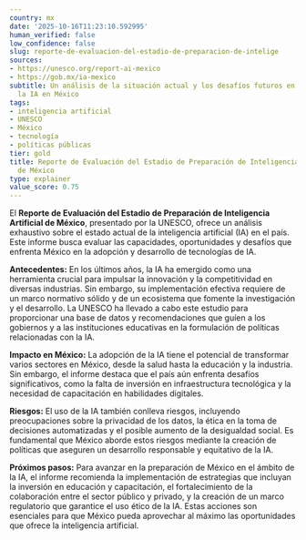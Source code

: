 ```yaml
---
country: mx
date: '2025-10-16T11:23:10.592995'
human_verified: false
low_confidence: false
slug: reporte-de-evaluacion-del-estadio-de-preparacion-de-intelige
sources:
- https://unesco.org/report-ai-mexico
- https://gob.mx/ia-mexico
subtitle: Un análisis de la situación actual y los desafíos futuros en el ámbito de
  la IA en México
tags:
- inteligencia artificial
- UNESCO
- México
- tecnología
- políticas públicas
tier: gold
title: Reporte de Evaluación del Estadio de Preparación de Inteligencia Artificial
  de México
type: explainer
value_score: 0.75
---
```


<p>El <strong>Reporte de Evaluación del Estadio de Preparación de Inteligencia Artificial de México</strong>, presentado por la UNESCO, ofrece un análisis exhaustivo sobre el estado actual de la inteligencia artificial (IA) en el país. Este informe busca evaluar las capacidades, oportunidades y desafíos que enfrenta México en la adopción y desarrollo de tecnologías de IA.</p><p><strong>Antecedentes:</strong> En los últimos años, la IA ha emergido como una herramienta crucial para impulsar la innovación y la competitividad en diversas industrias. Sin embargo, su implementación efectiva requiere de un marco normativo sólido y de un ecosistema que fomente la investigación y el desarrollo. La UNESCO ha llevado a cabo este estudio para proporcionar una base de datos y recomendaciones que guíen a los gobiernos y a las instituciones educativas en la formulación de políticas relacionadas con la IA.</p><p><strong>Impacto en México:</strong> La adopción de la IA tiene el potencial de transformar varios sectores en México, desde la salud hasta la educación y la industria. Sin embargo, el informe destaca que el país aún enfrenta desafíos significativos, como la falta de inversión en infraestructura tecnológica y la necesidad de capacitación en habilidades digitales.</p><p><strong>Riesgos:</strong> El uso de la IA también conlleva riesgos, incluyendo preocupaciones sobre la privacidad de los datos, la ética en la toma de decisiones automatizadas y el posible aumento de la desigualdad social. Es fundamental que México aborde estos riesgos mediante la creación de políticas que aseguren un desarrollo responsable y equitativo de la IA.</p><p><strong>Próximos pasos:</strong> Para avanzar en la preparación de México en el ámbito de la IA, el informe recomienda la implementación de estrategias que incluyan la inversión en educación y capacitación, el fortalecimiento de la colaboración entre el sector público y privado, y la creación de un marco regulatorio que garantice el uso ético de la IA. Estas acciones son esenciales para que México pueda aprovechar al máximo las oportunidades que ofrece la inteligencia artificial.</p>